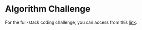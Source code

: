 # Algorithm Challenge

For the full-stack coding challenge, you can access from this [link](https://github.com/carlosarraes/unified).
